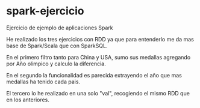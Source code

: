 # spark-ejercicio
Ejercicio de ejemplo de aplicaciones Spark

He realizado los tres ejercicios con RDD ya que para entenderlo me da mas base de Spark/Scala que con SparkSQL.

En el primero filtro tanto para China y USA, sumo sus medallas agregando por Año olimpico y calculo la diferencia.

En el segundo la funcionalidad es parecida extrayendo el año que mas medallas ha tenido cada pais.

El tercero lo he realizado en una solo "val", recogiendo el mismo RDD que en los anteriores.

